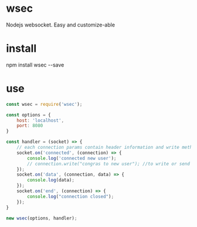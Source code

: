 # wsec
Nodejs websocket. Easy and customize-able 


# install

npm install wsec --save

# use

```js
const wsec = require('wsec');

const options = {
    host: 'localhost',
    port: 8080
}

const handler = (socket) => {
    // each connection params contain header information and write methods
    socket.on('connected', (connection) => {
        console.log('connected new user');
        // connection.write("congras to new user"); //to write or send text to connected user
    });
    socket.on('data', (connection, data) => {
        console.log(data);
    });
    socket.on('end', (connection) => {
        console.log("connection closed");
    });
}

new wsec(options, handler);
```
